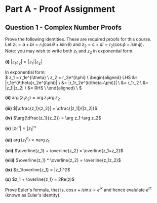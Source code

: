 # Part A - Proof Assignment
## Question 1 - Complex Number Proofs

Prove the following identities. These are required proofs for this course.  
Let $z_1 = a + bi = r_1(\cos\theta + i\sin\theta)$
and $z_2 = c + di = r_2(\cos\phi   +  i\sin\phi )$.  
Note: you may wish to write both $z_1$ and $z_2$ in exponential form.

**(i)**
$|z_1 z_2| = |z_1||z_2|$

In exponential form:  
$
z_1 = r_1e^{i\theta}                    \\
z_2 = r_2e^{i\phi}                      \\
\begin{aligned}
LHS &= |r_1e^{i\theta}r_2e^{i\phi}|     \\
    &= |r_1r_2e^{i(\theta+\phi)}|       \\
    &= r_1r_2                           \\
    &= |z_1||z_2|                       \\
    &= RHS                              \\
\end{aligned}                           \\
$

**(ii)**
$\arg(z_1z_2) = \arg z_1 \arg z_2$

**(iii)**
$|\dfrac{z_1}{z_2}| = \dfrac{|z_1|}{|z_2|}$

**(iv)**
$\arg(\dfrac{z_1}{z_2}) = \arg z_1-\arg z_2$

**(v)**
$|z^n_1| = |z_1|^n$

**(vi)**
$\arg(z^n_1) = n\arg z_1$

**(vii)**
$\overline{z_1} + \overline{z_2} = \overline{z_1+z_2}$

**(viii)**
$\overline{z_1} * \overline{z_2} = \overline{z_1z_2}$

**(ix)**
$z_1\overline{z_1} = |z_1|^2$

**(x)**
$z_1 + \overline{z_1} = 2Re(z)$

Prove Euler's formula, that is, $\cos x+i\sin x=e^{ix}$ 
and hence evalulate $e^{i\pi}$ (known as Euler's identity).